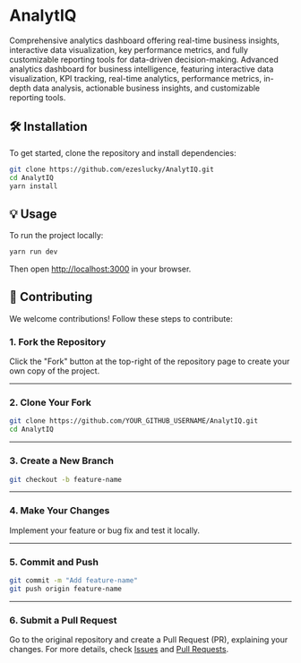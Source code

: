 # AnalytIQ

Comprehensive analytics dashboard offering real-time business insights, interactive data visualization, key performance metrics, and fully customizable reporting tools for data-driven decision-making. Advanced analytics dashboard for business intelligence, featuring interactive data visualization, KPI tracking, real-time analytics, performance metrics, in-depth data analysis, actionable business insights, and customizable reporting tools.

## 🛠 Installation

To get started, clone the repository and install dependencies:

```bash
git clone https://github.com/ezeslucky/AnalytIQ.git
cd AnalytIQ 
yarn install
```

## 💡 Usage
To run the project locally:

```bash
yarn run dev
```
Then open [http://localhost:3000](http://localhost:3000) in your browser.

## 🤝 Contributing
We welcome contributions! Follow these steps to contribute:

### 1. Fork the Repository
Click the "Fork" button at the top-right of the repository page to create your own copy of the project.

---
### 2. Clone Your Fork
```bash
git clone https://github.com/YOUR_GITHUB_USERNAME/AnalytIQ.git
cd AnalytIQ 
```
---
### 3. Create a New Branch
```bash
git checkout -b feature-name
```
---
### 4. Make Your Changes
Implement your feature or bug fix and test it locally.

---

### 5. Commit and Push
```bash
git commit -m "Add feature-name"
git push origin feature-name
```
---
### 6. Submit a Pull Request
Go to the original repository and create a Pull Request (PR), explaining your changes.
For more details, check [Issues](https://github.com/ezeslucky/AnalytIQ/issues) and [Pull Requests](https://github.com/ezeslucky/AnalytIQ/pulls).





